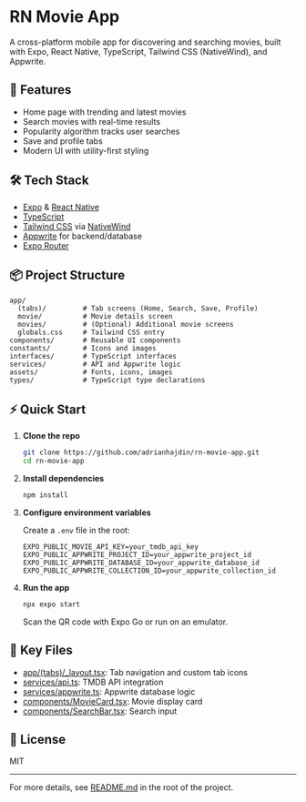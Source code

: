 # RN Movie App

A cross-platform mobile app for discovering and searching movies, built with Expo, React Native, TypeScript, Tailwind CSS (NativeWind), and Appwrite.

## 🚀 Features

- Home page with trending and latest movies
- Search movies with real-time results
- Popularity algorithm tracks user searches
- Save and profile tabs
- Modern UI with utility-first styling

## 🛠️ Tech Stack

- [Expo](https://expo.dev/) & [React Native](https://reactnative.dev/)
- [TypeScript](https://www.typescriptlang.org/)
- [Tailwind CSS](https://tailwindcss.com/) via [NativeWind](https://www.nativewind.dev/)
- [Appwrite](https://appwrite.io/) for backend/database
- [Expo Router](https://expo.github.io/router/docs/)

## 📦 Project Structure

```
app/
  (tabs)/         # Tab screens (Home, Search, Save, Profile)
  movie/          # Movie details screen
  movies/         # (Optional) Additional movie screens
  globals.css     # Tailwind CSS entry
components/       # Reusable UI components
constants/        # Icons and images
interfaces/       # TypeScript interfaces
services/         # API and Appwrite logic
assets/           # Fonts, icons, images
types/            # TypeScript type declarations
```

## ⚡ Quick Start

1. **Clone the repo**
   ```sh
   git clone https://github.com/adrianhajdin/rn-movie-app.git
   cd rn-movie-app
   ```

2. **Install dependencies**
   ```sh
   npm install
   ```

3. **Configure environment variables**

   Create a `.env` file in the root:

   ```
   EXPO_PUBLIC_MOVIE_API_KEY=your_tmdb_api_key
   EXPO_PUBLIC_APPWRITE_PROJECT_ID=your_appwrite_project_id
   EXPO_PUBLIC_APPWRITE_DATABASE_ID=your_appwrite_database_id
   EXPO_PUBLIC_APPWRITE_COLLECTION_ID=your_appwrite_collection_id
   ```

4. **Run the app**
   ```sh
   npx expo start
   ```
   Scan the QR code with Expo Go or run on an emulator.

## 🧩 Key Files

- [app/(tabs)/_layout.tsx](app/(tabs)/_layout.tsx): Tab navigation and custom tab icons
- [services/api.ts](services/api.ts): TMDB API integration
- [services/appwrite.ts](services/appwrite.ts): Appwrite database logic
- [components/MovieCard.tsx](components/MovieCard.tsx): Movie display card
- [components/SearchBar.tsx](components/SearchBar.tsx): Search input

## 📝 License

MIT

---

For more details, see [README.md](README.md) in the root of the project.
